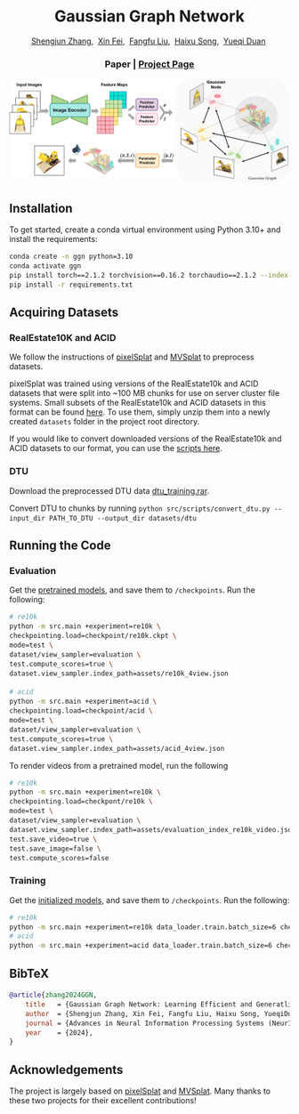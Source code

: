 <p align="center">
    <h1 align="center">Gaussian Graph Network</h1>
<p align="center">

<p align="center">
    <span class="author-block">
        <a href="https://github.com/zhangshengjun2019">Shengjun Zhang</a></span>,&nbsp;
    <span class="author-block">
        <a href="https://github.com/Barrybarry-Smith">Xin Fei</a></span>,&nbsp;
    <span class="author-block">
        <a href="https://liuff19.github.io/">Fangfu Liu</a></span>,&nbsp;
    <span class="author-block">
        <a href="https://github.com/SongHaixu/shx.github.io">Haixu Song</a></span>,&nbsp;
    <span class="author-block">
        <a href="https://duanyueqi.github.io/">Yueqi Duan</a></span>&nbsp;
</p>

<h3 align="center"><a>Paper</a> | <a href="https://shengjun-zhang.github.io/GGN/">Project Page</a>
</h3>

<p align="center">
    <img src="figure/pipeline.png">
</p>

## Installation

To get started, create a conda virtual environment using Python 3.10+ and install the requirements:

```bash
conda create -n ggn python=3.10
conda activate ggn
pip install torch==2.1.2 torchvision==0.16.2 torchaudio==2.1.2 --index-url https://download.pytorch.org/whl/cu118
pip install -r requirements.txt
```

## Acquiring Datasets

### RealEstate10K and ACID

We follow the instructions of [pixelSplat](https://github.com/dcharatan/pixelsplat) and [MVSplat](https://github.com/donydchen/mvsplat) to preprocess datasets.

pixelSplat was trained using versions of the RealEstate10k and ACID datasets that were split into ~100 MB chunks for use on server cluster file systems. Small subsets of the RealEstate10k and ACID datasets in this format can be found [here](https://drive.google.com/drive/folders/1joiezNCyQK2BvWMnfwHJpm2V77c7iYGe?usp=sharing). To use them, simply unzip them into a newly created `datasets` folder in the project root directory.

If you would like to convert downloaded versions of the RealEstate10k and ACID datasets to our format, you can use the [scripts here](https://github.com/dcharatan/real_estate_10k_tools).

### DTU 

Download the preprocessed DTU data [dtu_training.rar](https://drive.google.com/file/d/1eDjh-_bxKKnEuz5h-HXS7EDJn59clx6V/view).

Convert DTU to chunks by running `python src/scripts/convert_dtu.py --input_dir PATH_TO_DTU --output_dir datasets/dtu`


## Running the Code

### Evaluation

Get the [pretrained models](https://drive.google.com/drive/folders/1UPZ16yOLVzqMWb62G_5LaCgzw1ZlWXTP), and save them to `/checkpoints`. Run the following:

```bash
# re10k
python -m src.main +experiment=re10k \
checkpointing.load=checkpoint/re10k.ckpt \
mode=test \
dataset/view_sampler=evaluation \
test.compute_scores=true \
dataset.view_sampler.index_path=assets/re10k_4view.json

# acid
python -m src.main +experiment=acid \
checkpointing.load=checkpoint/acid \
mode=test \
dataset/view_sampler=evaluation \
test.compute_scores=true \
dataset.view_sampler.index_path=assets/acid_4view.json 
```

To render videos from a pretrained model, run the following

```bash
# re10k
python -m src.main +experiment=re10k \
checkpointing.load=checkpont/re10k \
mode=test \
dataset/view_sampler=evaluation \
dataset.view_sampler.index_path=assets/evaluation_index_re10k_video.json \
test.save_video=true \
test.save_image=false \
test.compute_scores=false
```

### Training

Get the [initialized models](https://drive.google.com/drive/folders/1UPZ16yOLVzqMWb62G_5LaCgzw1ZlWXTP), and save them to `/checkpoints`. Run the following:

```bash
# re10k
python -m src.main +experiment=re10k data_loader.train.batch_size=6 checkpointing.load=checkpoints/re10k_init.ckpt
# acid
python -m src.main +experiment=acid data_loader.train.batch_size=6 checkpointing.load=checkpoints/acid_init.ckpt
```

## BibTeX

```bibtex
@article{zhang2024GGN,
    title   = {Gaussian Graph Network: Learning Efficient and Generatlizable Gaussian Representations from Multi-view Images},
    author  = {Shengjun Zhang, Xin Fei, Fangfu Liu, Haixu Song, YueqiDuan},
    journal = {Advances in Neural Information Processing Systems (NeurIPS)},
    year    = {2024},
}
```

## Acknowledgements

The project is largely based on [pixelSplat](https://github.com/dcharatan/pixelsplat) and [MVSplat](https://github.com/donydchen/mvsplat). Many thanks to these two projects for their excellent contributions!
